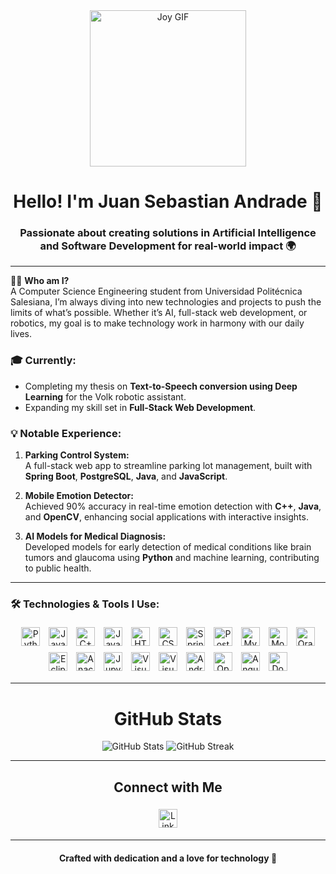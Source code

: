 <div align="center">
  <img src="https://sifo.comillas.edu/pluginfile.php/3645611/course/overviewfiles/327b2bd5e15f14babee855b74ee4549b.gif" style="height: 250px; width: auto;" alt="Joy GIF">
</div>

<h1 align="center">Hello! I'm Juan Sebastian Andrade 🚀</h1>
<h3 align="center">Passionate about creating solutions in Artificial Intelligence and Software Development for real-world impact 🌍</h3>

---

🧑‍💻 **Who am I?**  
A Computer Science Engineering student from Universidad Politécnica Salesiana, I’m always diving into new technologies and projects to push the limits of what’s possible. Whether it’s AI, full-stack web development, or robotics, my goal is to make technology work in harmony with our daily lives.

### 🎓 Currently:
- Completing my thesis on **Text-to-Speech conversion using Deep Learning** for the Volk robotic assistant.
- Expanding my skill set in **Full-Stack Web Development**.

### 💡 Notable Experience:
1. **Parking Control System:**  
   A full-stack web app to streamline parking lot management, built with **Spring Boot**, **PostgreSQL**, **Java**, and **JavaScript**.

2. **Mobile Emotion Detector:**  
   Achieved 90% accuracy in real-time emotion detection with **C++**, **Java**, and **OpenCV**, enhancing social applications with interactive insights.

3. **AI Models for Medical Diagnosis:**  
   Developed models for early detection of medical conditions like brain tumors and glaucoma using **Python** and machine learning, contributing to public health.

---

### 🛠️ Technologies & Tools I Use:
<p align="center">
  <img src="https://cdn.jsdelivr.net/gh/devicons/devicon/icons/python/python-original.svg" style="width: 30px; height: 30px; margin: 5px;" alt="Python"/>
  <img src="https://cdn.jsdelivr.net/gh/devicons/devicon/icons/java/java-original.svg" style="width: 30px; height: 30px; margin: 5px;" alt="Java"/>
  <img src="https://cdn.jsdelivr.net/gh/devicons/devicon/icons/cplusplus/cplusplus-original.svg" style="width: 30px; height: 30px; margin: 5px;" alt="C++"/>
  <img src="https://cdn.jsdelivr.net/gh/devicons/devicon/icons/javascript/javascript-original.svg" style="width: 30px; height: 30px; margin: 5px;" alt="JavaScript"/>
  <img src="https://cdn.jsdelivr.net/gh/devicons/devicon/icons/html5/html5-original.svg" style="width: 30px; height: 30px; margin: 5px;" alt="HTML"/>
  <img src="https://cdn.jsdelivr.net/gh/devicons/devicon/icons/css3/css3-original.svg" style="width: 30px; height: 30px; margin: 5px;" alt="CSS"/>
  <img src="https://cdn.jsdelivr.net/gh/devicons/devicon/icons/spring/spring-original-wordmark.svg" style="width: 30px; height: 30px; margin: 5px;" alt="Spring Boot"/>
  <img src="https://cdn.jsdelivr.net/gh/devicons/devicon/icons/postgresql/postgresql-original-wordmark.svg" style="width: 30px; height: 30px; margin: 5px;" alt="PostgreSQL"/>
  <img src="https://cdn.jsdelivr.net/gh/devicons/devicon/icons/mysql/mysql-original-wordmark.svg" style="width: 30px; height: 30px; margin: 5px;" alt="MySQL"/>
  <img src="https://cdn.jsdelivr.net/gh/devicons/devicon/icons/mongodb/mongodb-original-wordmark.svg" style="width: 30px; height: 30px; margin: 5px;" alt="MongoDB"/>
  <img src="https://cdn.jsdelivr.net/gh/devicons/devicon/icons/oracle/oracle-original.svg" style="width: 30px; height: 30px; margin: 5px;" alt="Oracle"/>
  <img src="https://cdn.jsdelivr.net/gh/devicons/devicon/icons/eclipse/eclipse-original.svg" style="width: 30px; height: 30px; margin: 5px;" alt="Eclipse"/>
  <img src="https://cdn.jsdelivr.net/gh/devicons/devicon/icons/anaconda/anaconda-original.svg" style="width: 30px; height: 30px; margin: 5px;" alt="Anaconda"/>
  <img src="https://cdn.jsdelivr.net/gh/devicons/devicon/icons/jupyter/jupyter-original-wordmark.svg" style="width: 30px; height: 30px; margin: 5px;" alt="Jupyter Notebook"/>
  <img src="https://cdn.jsdelivr.net/gh/devicons/devicon/icons/vscode/vscode-original.svg" style="width: 30px; height: 30px; margin: 5px;" alt="Visual Studio Code"/>
  <img src="https://cdn.jsdelivr.net/gh/devicons/devicon/icons/visualstudio/visualstudio-plain.svg" style="width: 30px; height: 30px; margin: 5px;" alt="Visual Studio 2022"/>
  <img src="https://cdn.jsdelivr.net/gh/devicons/devicon/icons/androidstudio/androidstudio-original.svg" style="width: 30px; height: 30px; margin: 5px;" alt="Android Studio"/>
  <img src="https://cdn.jsdelivr.net/gh/devicons/devicon/icons/opencv/opencv-original.svg" style="width: 30px; height: 30px; margin: 5px;" alt="OpenCV"/>
  <img src="https://cdn.jsdelivr.net/gh/devicons/devicon/icons/angularjs/angularjs-original.svg" style="width: 30px; height: 30px; margin: 5px;" alt="Angular"/>
  <img src="https://cdn.jsdelivr.net/gh/devicons/devicon/icons/docker/docker-original.svg" style="width: 30px; height: 30px; margin: 5px;" alt="Docker"/>
</p>

---

<h1 align="center">GitHub Stats</h1>

<p align="center">
  <img src="https://github-readme-stats.vercel.app/api?username=SAndrade22&show_icons=true&theme=radical" alt="GitHub Stats">
  <img src="http://github-readme-streak-stats.herokuapp.com?user=SAndrade22&theme=radical&hide_border=true" alt="GitHub Streak">
</p>

---

<h2 align="center">Connect with Me</h2>

<p align="center">
  <a href="https://www.linkedin.com/in/sebastian-andrade-4b7b22307/" target="_blank"><img src="https://cdn.jsdelivr.net/gh/devicons/devicon/icons/linkedin/linkedin-original.svg" style="width: 30px; height: 30px; margin: 5px;" alt="LinkedIn"/></a>
</p>

---

<h4 align="center">Crafted with dedication and a love for technology 🌟</h4>
